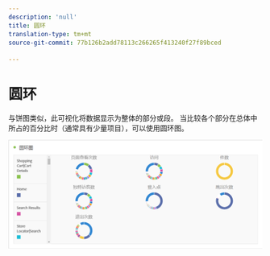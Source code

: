 ```yaml
---
description: 'null'
title: 圆环
translation-type: tm+mt
source-git-commit: 77b126b2add78113c266265f413240f27f89bced

---
```



# 圆环

与饼图类似，此可视化将数据显示为整体的部分或段。 当比较各个部分在总体中所占的百分比时（通常具有少量项目），可以使用圆环图。

![](assets/donut.png)

